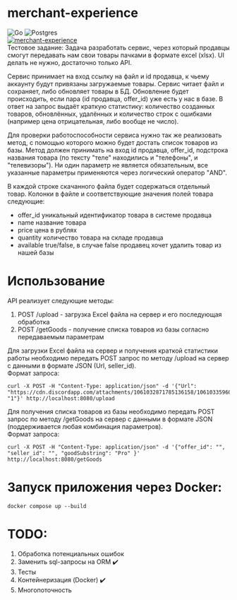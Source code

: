 # merchant-experience
![Go](https://img.shields.io/badge/go-%2300ADD8.svg?style=for-the-badge&logo=go&logoColor=white)
![Postgres](https://img.shields.io/badge/postgres-%23316192.svg?style=for-the-badge&logo=postgresql&logoColor=white)  
[![merchant-experience](https://github.com/bloodline019/merchant-experience/actions/workflows/go.yml/badge.svg)](https://github.com/bloodline019/merchant-experience/actions/workflows/go.yml)  
Тестовое задание:
Задача разработать сервис, через который продавцы смогут передавать нам свои товары пачками в формате excel (xlsx).
UI делать не нужно, достаточно только API.

Сервис принимает на вход ссылку на файл и id продавца, к чьему аккаунту будут привязаны загружаемые товары. Сервис читает файл и сохраняет, либо обновляет товары в БД. Обновление будет происходить, если пара (id продавца, offer_id) уже есть у нас в базе. В ответ на запрос выдаёт краткую статистику: количество созданных товаров, обновлённых, удалённых и количество
строк с ошибками (например цена отрицательная, либо вообще не число).

Для проверки работоспособности сервиса нужно так же реализовать метод, с помощью которого можно будет достать список товаров
из базы. Метод должен принимать на вход id продавца, offer_id, подстрока названия товара (по тексту "теле" находились и
"телефоны", и "телевизоры"). Ни один параметр не является обязательным, все указанные параметры применяются через логический оператор "AND".

В каждой строке скачанного файла будет содержаться отдельный товар. Колонки в файле и соответствующие значения полей
товара следующие:

- offer_id уникальный идентификатор товара в системе продавца
- name название товара
- price цена в рублях
- quantity количество товара на складе продавца
- available true/false, в случае false продавец хочет удалить товар из нашей базы

# Использование

API реализует следующие методы:
1. POST /upload - загрузка Excel файла на сервер и его последующая обработка
2. POST /getGoods - получение списка товаров из базы согласно передаваемым параметрам

Для загрузки Excel файла на сервер и получения краткой статистики работы необходимо передать POST запрос по методу /upload на сервер c данными в формате JSON (Url, seller_id).  
Формат запроса:
```
curl -X POST -H "Content-Type: application/json" -d '{"Url": "https://cdn.discordapp.com/attachments/1061032871785136158/1061033596057567394/goods_initial.xlsx","seller_id": "1"}' http://localhost:8080/upload
```
Для получения списка товаров из базы необходимо передать POST запрос по методу /getGoods на сервер c данными в формате JSON (поддерживается любая комбинация параметров).  
Формат запроса:
```
curl -X POST -H "Content-Type: application/json" -d '{"offer_id": "", "seller_id": "", "goodSubstring": "Pro" }' http://localhost:8080/getGoods
```
# Запуск приложения через Docker:
```
docker compose up --build
```

# TODO:  
1) Обработка потенциальных ошибок
2) Заменить sql-запросы на ORM :heavy_check_mark:
3) Тесты
4) Контейнеризация (Docker) :heavy_check_mark:
5) Многопоточность
